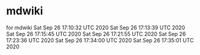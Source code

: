 # mdwiki
for mdwiki
Sat Sep 26 17:10:32 UTC 2020
Sat Sep 26 17:13:39 UTC 2020
Sat Sep 26 17:15:45 UTC 2020
Sat Sep 26 17:21:55 UTC 2020
Sat Sep 26 17:23:36 UTC 2020
Sat Sep 26 17:34:00 UTC 2020
Sat Sep 26 17:35:01 UTC 2020
